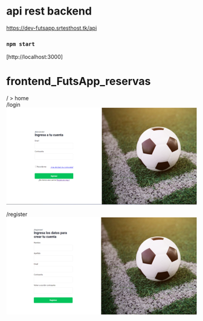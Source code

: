 # api rest backend
https://dev-futsapp.srtesthost.tk/api


### `npm start`
[http://localhost:3000]


# frontend_FutsApp_reservas
/ > home <br>
/login
![alt text](https://github.com/serggiors/frontend_FutsApp_reservas/blob/main/img/login.png
)

/register
![alt text](https://github.com/serggiors/frontend_FutsApp_reservas/blob/main/img/register.png
)

